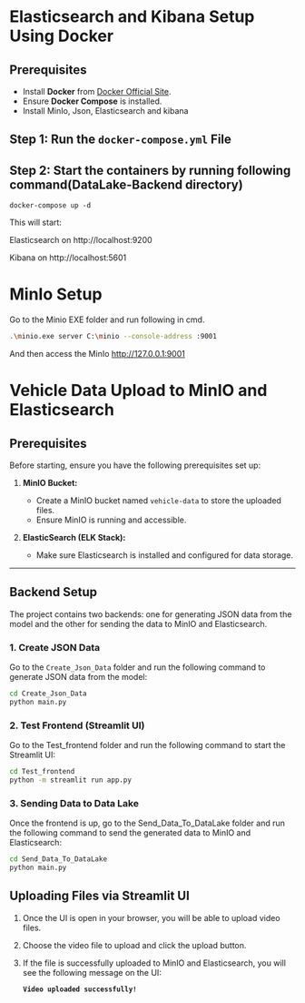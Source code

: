 # Elasticsearch and Kibana Setup Using Docker

## Prerequisites

- Install **Docker** from [Docker Official Site](https://www.docker.com/get-started).
- Ensure **Docker Compose** is installed.
- Install MinIo, Json, Elasticsearch and kibana

## Step 1: Run the `docker-compose.yml` File
  
## Step 2: Start the containers by running following command(DataLake-Backend directory)
    docker-compose up -d

This will start:

Elasticsearch on http://localhost:9200

Kibana on http://localhost:5601

# MinIo Setup

Go to the Minio EXE folder and run following in cmd.
```bash
.\minio.exe server C:\minio --console-address :9001
```

And then access the MinIo   http://127.0.0.1:9001



# Vehicle Data Upload to MinIO and Elasticsearch

## Prerequisites

Before starting, ensure you have the following prerequisites set up:

1. **MinIO Bucket:**
   - Create a MinIO bucket named `vehicle-data` to store the uploaded files.
   - Ensure MinIO is running and accessible.

2. **ElasticSearch (ELK Stack):**
   - Make sure Elasticsearch is installed and configured for data storage.

---

## Backend Setup

The project contains two backends: one for generating JSON data from the model and the other for sending the data to MinIO and Elasticsearch.

### 1. **Create JSON Data**

Go to the `Create_Json_Data` folder and run the following command to generate JSON data from the model:

```bash
cd Create_Json_Data
python main.py
```


### 2. **Test Frontend (Streamlit UI)**

Go to the Test_frontend folder and run the following command to start the Streamlit UI:

```bash
cd Test_frontend
python -m streamlit run app.py
```

### 3. **Sending Data to Data Lake**

Once the frontend is up, go to the Send_Data_To_DataLake folder and run the following command to send the generated data to MinIO and Elasticsearch:

```bash
cd Send_Data_To_DataLake
python main.py
```

## Uploading Files via Streamlit UI

1. Once the UI is open in your browser, you will be able to upload video files.
2. Choose the video file to upload and click the upload button.
3. If the file is successfully uploaded to MinIO and Elasticsearch, you will see the following message on the UI:

   **`Video uploaded successfully!`**

